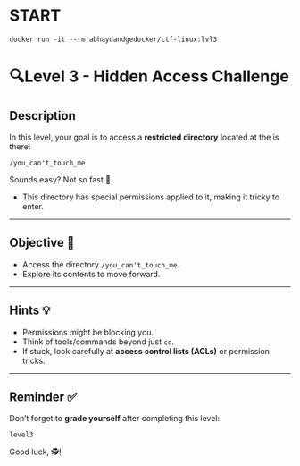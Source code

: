 # START
```
docker run -it --rm abhaydandgedocker/ctf-linux:lvl3
```

# 🔍Level 3 - Hidden Access Challenge

## Description  
In this level, your goal is to access a **restricted directory** located at the is there:  

```
/you_can't_touch_me
```

Sounds easy? Not so fast 🚫. 
- This directory has special permissions applied to it, making it tricky to enter.  

---

## Objective 🎯  
- Access the directory `/you_can't_touch_me`.  
- Explore its contents to move forward.  

---

## Hints 💡  
- Permissions might be blocking you.  
- Think of tools/commands beyond just `cd`.  
- If stuck, look carefully at **access control lists (ACLs)** or permission tricks.  

---

## Reminder ✅  
Don’t forget to **grade yourself** after completing this level:  
```
level3 
```
Good luck, 🕵️!  
